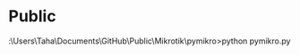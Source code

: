 # Public

:\Users\Taha\Documents\GitHub\Public\Mikrotik\pymikro>python pymikro.py




























